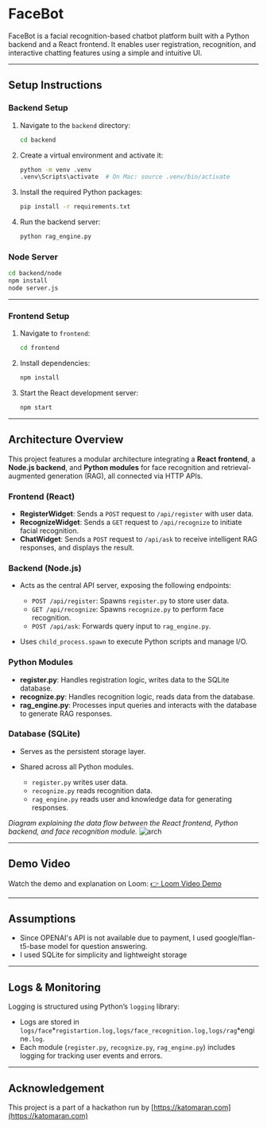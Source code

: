 # FaceBot

FaceBot is a facial recognition-based chatbot platform built with a Python backend and a React frontend. It enables user registration, recognition, and interactive chatting features using a simple and intuitive UI.

---

## Setup Instructions

### Backend Setup

1. Navigate to the `backend` directory:

   ```bash
   cd backend
   ```

2. Create a virtual environment and activate it:

   ```bash
   python -m venv .venv
   .venv\Scripts\activate  # On Mac: source .venv/bin/activate
   ```

3. Install the required Python packages:

   ```bash
   pip install -r requirements.txt
   ```

4. Run the backend server:

   ```bash
   python rag_engine.py
   ```

### Node Server 

```bash
cd backend/node
npm install
node server.js
```

---

### Frontend Setup

1. Navigate to `frontend`:

   ```bash
   cd frontend
   ```

2. Install dependencies:

   ```bash
   npm install
   ```

3. Start the React development server:

   ```bash
   npm start
   ```

---

## Architecture Overview

This project features a modular architecture integrating a **React frontend**, a **Node.js backend**, and **Python modules** for face recognition and retrieval-augmented generation (RAG), all connected via HTTP APIs.

### Frontend (React)

* **RegisterWidget**: Sends a `POST` request to `/api/register` with user data.
* **RecognizeWidget**: Sends a `GET` request to `/api/recognize` to initiate facial recognition.
* **ChatWidget**: Sends a `POST` request to `/api/ask` to receive intelligent RAG responses, and displays the result.

### Backend (Node.js)

* Acts as the central API server, exposing the following endpoints:

  * `POST /api/register`: Spawns `register.py` to store user data.
  * `GET /api/recognize`: Spawns `recognize.py` to perform face recognition.
  * `POST /api/ask`: Forwards query input to `rag_engine.py`.
* Uses `child_process.spawn` to execute Python scripts and manage I/O.

### Python Modules

* **register.py**: Handles registration logic, writes data to the SQLite database.
* **recognize.py**: Handles recognition logic, reads data from the database.
* **rag\_engine.py**: Processes input queries and interacts with the database to generate RAG responses.

### Database (SQLite)

* Serves as the persistent storage layer.
* Shared across all Python modules.

  * `register.py` writes user data.
  * `recognize.py` reads recognition data.
  * `rag_engine.py` reads user and knowledge data for generating responses.

*Diagram explaining the data flow between the React frontend, Python backend, and face recognition module.*
![arch](https://github.com/user-attachments/assets/92dbdcfc-f599-461f-a065-ffb9de6ae781)


---

## Demo Video

Watch the demo and explanation on Loom:
[👉 Loom Video Demo](https://www.loom.com/share/1ab3dfcfdb774dbd9df30ff10518881a?sid=6f25ce4d-6c3a-4550-ad08-3777d23b69ad)

---

## Assumptions

* Since OPENAI's API is not available due to payment, I used google/flan-t5-base model for question answering.
* I used SQLite for simplicity and lightweight storage

---

## Logs & Monitoring

Logging is structured using Python’s `logging` library:

* Logs are stored in `logs/face`\*`registartion.log,logs/face_recognition.log,logs/rag`\*engine`.log`.
* Each module (`register.py`, `recognize.py`, `rag_engine.py`) includes logging for tracking user events and errors.

---

## Acknowledgement

This project is a part of a hackathon run by [https://katomaran.com](https://katomaran.com)

